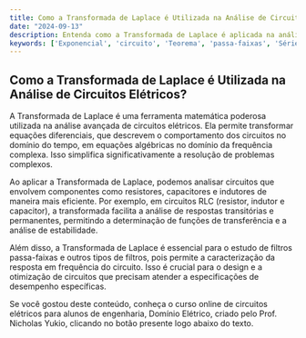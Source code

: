 ```yaml
---
title: Como a Transformada de Laplace é Utilizada na Análise de Circuitos Elétricos?
date: "2024-09-13"
description: Entenda como a Transformada de Laplace é aplicada na análise avançada de circuitos elétricos.
keywords: ['Exponencial', 'circuito', 'Teorema', 'passa-faixas', 'Série', 'Circuito', 'transformada']
---
```


## Como a Transformada de Laplace é Utilizada na Análise de Circuitos Elétricos?

A Transformada de Laplace é uma ferramenta matemática poderosa utilizada na análise avançada de circuitos elétricos. Ela permite transformar equações diferenciais, que descrevem o comportamento dos circuitos no domínio do tempo, em equações algébricas no domínio da frequência complexa. Isso simplifica significativamente a resolução de problemas complexos.

Ao aplicar a Transformada de Laplace, podemos analisar circuitos que envolvem componentes como resistores, capacitores e indutores de maneira mais eficiente. Por exemplo, em circuitos RLC (resistor, indutor e capacitor), a transformada facilita a análise de respostas transitórias e permanentes, permitindo a determinação de funções de transferência e a análise de estabilidade.

Além disso, a Transformada de Laplace é essencial para o estudo de filtros passa-faixas e outros tipos de filtros, pois permite a caracterização da resposta em frequência do circuito. Isso é crucial para o design e a otimização de circuitos que precisam atender a especificações de desempenho específicas.

Se você gostou deste conteúdo, conheça o curso online de circuitos elétricos para alunos de engenharia, Domínio Elétrico, criado pelo Prof. Nicholas Yukio, clicando no botão presente logo abaixo do texto.